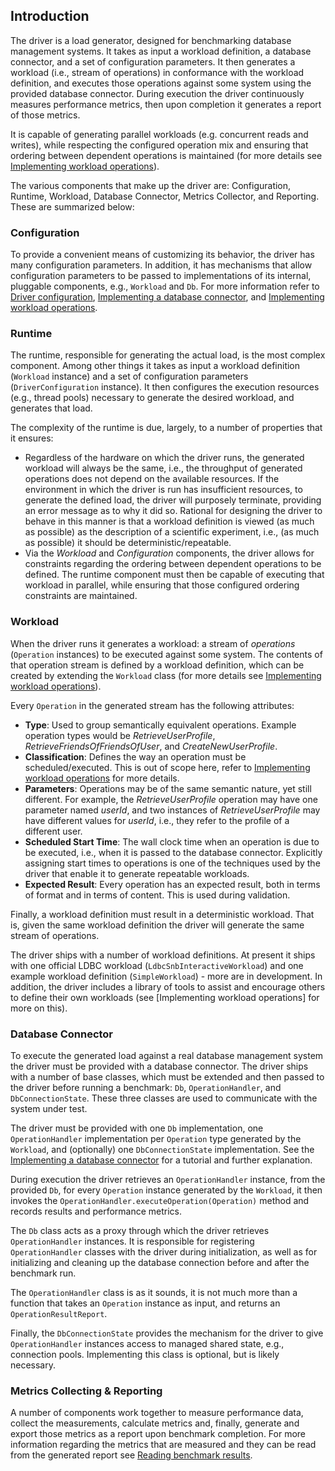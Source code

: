 ## Introduction

The driver is a load generator, designed for benchmarking database management systems.
It takes as input a workload definition, a database connector, and a set of configuration parameters. 
It then generates a workload (i.e., stream of operations) in conformance with the workload definition, and executes those operations against some system using the provided database connector.
During execution the driver continuously measures performance metrics, then upon completion it generates a report of those metrics.

It is capable of generating parallel workloads (e.g. concurrent reads and writes), while respecting the configured operation mix and ensuring that ordering between dependent operations is maintained (for more details see [Implementing workload operations](Implementing-Workload-Operations.md)).

The various components that make up the driver are: Configuration, Runtime, Workload, Database Connector, Metrics Collector, and Reporting. These are summarized below:

### Configuration
To provide a convenient means of customizing its behavior, the driver has many configuration parameters.
In addition, it has mechanisms that allow configuration parameters to be passed to implementations of its internal, pluggable components, e.g., `Workload` and `Db`.
For more information refer to [Driver configuration](Driver-Configuration.md), [Implementing a database connector](Implementing-a-Database-Connector.md), and [Implementing workload operations](Implementing-Workload-Operations.md).

### Runtime
The runtime, responsible for generating the actual load, is the most complex component.
Among other things it takes as input a workload definition (`Workload` instance) and a set of configuration parameters (`DriverConfiguration` instance).
It then configures the execution resources (e.g., thread pools) necessary to generate the desired workload,
and generates that load.

The complexity of the runtime is due, largely, to a number of properties that it ensures:
* Regardless of the hardware on which the driver runs, the generated workload will always be the same, i.e., the throughput of generated operations does not depend on the available resources.
If the environment in which the driver is run has insufficient resources, to generate the defined load, the driver will purposely terminate, providing an error message as to why it did so.
Rational for designing the driver to behave in this manner is that a workload definition is viewed (as much as possible) as the description of a scientific experiment, i.e., (as much as possible) it should be deterministic/repeatable.
* Via the _Workload_ and _Configuration_ components, the driver allows for constraints regarding the ordering between dependent operations to be defined. 
The runtime component must then be capable of executing that workload in parallel, while ensuring that those configured ordering constraints are maintained.

### Workload
When the driver runs it generates a workload: a stream of _operations_ (`Operation` instances) to be executed against some system.
The contents of that operation stream is defined by a workload definition, which can be created by extending the `Workload` class (for more details see [Implementing workload operations](Implementing-Workload-Operations.md)).

Every `Operation` in the generated stream has the following attributes: 
* **Type**: Used to group semantically equivalent operations. Example operation types would be _RetrieveUserProfile_, _RetrieveFriendsOfFriendsOfUser_, and _CreateNewUserProfile_.
* **Classification**: Defines the way an operation must be scheduled/executed. 
This is out of scope here, refer to [Implementing workload operations](Implementing-Workload-Operations.md) for more details.
* **Parameters**: Operations may be of the same semantic nature, yet still different.
For example, the _RetrieveUserProfile_ operation may have one parameter named _userId_, and two instances of _RetrieveUserProfile_ may have different values for _userId_, i.e., they refer to the profile of a different user.
* **Scheduled Start Time**: The wall clock time when an operation is due to be executed, i.e., when it is passed to the database connector. Explicitly assigning start times to operations is one of the techniques used by the driver that enable it to generate repeatable workloads.
* **Expected Result**: Every operation has an expected result, both in terms of format and in terms of content. This is used during validation.

Finally, a workload definition must result in a deterministic workload. That is, given the same workload definition the driver will generate the same stream of operations.

The driver ships with a number of workload definitions. At present it ships with one official LDBC workload (`LdbcSnbInteractiveWorkload`) and one example workload definition (`SimpleWorkload`) - more are in development. In addition, the driver includes a library of tools to assist and encourage others to define their own workloads (see [Implementing workload operations] for more on this).

### Database Connector
To execute the generated load against a real database management system the driver must be provided with a database connector.
The driver ships with a number of base classes, which must be extended and then passed to the driver before running a benchmark: `Db`, `OperationHandler`, and `DbConnectionState`.
These three classes are used to communicate with the system under test.

The driver must be provided with one `Db` implementation, one `OperationHandler` implementation per `Operation` type generated by the `Workload`, and (optionally) one `DbConnectionState` implementation.
See the [Implementing a database connector](Implementing-a-Database-Connector.md) for a tutorial and further explanation.

During execution the driver retrieves an `OperationHandler` instance, from the provided `Db`, for every `Operation` instance generated by the `Workload`, it then invokes the `OperationHandler.executeOperation(Operation)` method and records results and performance metrics.

The `Db` class acts as a proxy through which the driver retrieves `OperationHandler` instances.
It is responsible for registering `OperationHandler` classes with the driver during initialization, as well as for initializing and cleaning up the database connection before and after the benchmark run.

The `OperationHandler` class is as it sounds, it is not much more than a function that takes an `Operation` instance as input, and returns an `OperationResultReport`.

Finally, the `DbConnectionState` provides the mechanism for the driver to give `OperationHandler` instances access to managed shared state, e.g., connection pools. Implementing this class is optional, but is likely necessary.

### Metrics Collecting & Reporting
A number of components work together to measure performance data, collect the measurements, calculate metrics and, finally, generate and export those metrics as a report upon benchmark completion.
For more information regarding the metrics that are measured and they can be read from the generated report see [Reading benchmark results](Reading-Benchmark-Results.md).
